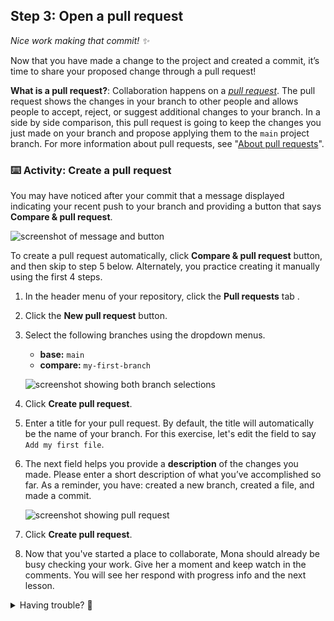 ## Step 3: Open a pull request

_Nice work making that commit! :sparkles:_

Now that you have made a change to the project and created a commit, it’s time to share your proposed change through a pull request!

**What is a pull request?**: Collaboration happens on a _[pull request](https://docs.github.com/en/get-started/quickstart/github-glossary#pull-request)_. The pull request shows the changes in your branch to other people and allows people to accept, reject, or suggest additional changes to your branch. In a side by side comparison, this pull request is going to keep the changes you just made on your branch and propose applying them to the `main` project branch. For more information about pull requests, see "[About pull requests](https://docs.github.com/en/pull-requests/collaborating-with-pull-requests/proposing-changes-to-your-work-with-pull-requests/about-pull-requests)".

### :keyboard: Activity: Create a pull request

You may have noticed after your commit that a message displayed indicating your recent push to your branch and providing a button that says **Compare & pull request**.

![screenshot of message and button](https://github.com/user-attachments/assets/a9f29bd2-0461-4bf9-9935-67730761bcd3)

To create a pull request automatically, click **Compare & pull request** button, and then skip to step 5 below. Alternately, you practice creating it manually using the first 4 steps.

1. In the header menu of your repository, click the **Pull requests** tab .
2. Click the **New pull request** button.
3. Select the following branches using the dropdown menus.
   
   - **base:** `main`
   - **compare:** `my-first-branch`

   ![screenshot showing both branch selections](https://github.com/user-attachments/assets/8f01524c-c973-4f4f-a75c-0717fe09b664)

4. Click **Create pull request**.

5. Enter a title for your pull request. By default, the title will automatically be the name of your branch. For this exercise, let's edit the field to say `Add my first file`.

6. The next field helps you provide a **description** of the changes you made. Please enter a short description of what you’ve accomplished so far. As a reminder, you have: created a new branch, created a file, and made a commit.

   ![screenshot showing pull request](https://github.com/user-attachments/assets/c6e6af6b-d31e-4628-91ac-de6adb5b390c)

7. Click **Create pull request**.

8. Now that you've started a place to collaborate, Mona should already be busy checking your work. Give her a moment and keep watch in the comments. You will see her respond with progress info and the next lesson.


<details>
<summary>Having trouble? 🤷</summary><br/>

**Pull request not being recognized?** Here's what to verify:

### ✅ Pull Request Title
- **Problem:** Incorrect title
- **Solution:** Title must be exactly `Add my first file`
- **Common mistakes:** `add my first file`, `Add My First File`, `Add first file`

### ✅ Pull Request Description
- **Problem:** Empty description field
- **Solution:** Add any description about your changes
- **Example:** "Added my first PROFILE.md file to learn GitHub basics"

### ✅ Branch Configuration
- **Problem:** Wrong base or compare branches
- **Solution:** 
  - **base:** must be `main`
  - **compare:** must be `my-first-branch`

### ✅ Pull Request Status
- **Problem:** Pull request is draft or closed
- **Solution:** Ensure pull request is open (not draft, not closed)

### ✅ Previous Steps
- **Problem:** Previous steps not completed
- **Solution:** Ensure you've successfully completed Steps 1 and 2
- **How to check:** Look for green checkmarks in previous issue comments

### 🔄 Quick Fix Guide
1. **For wrong title:** Click "Edit" next to the title and change to `Add my first file`
2. **For empty description:** Click "Edit" and add any description
3. **For wrong branches:** Close PR and create new one with correct branches
4. **For draft status:** Click "Ready for review"

**Need more help?** Check our [detailed troubleshooting guide](.github/ERROR_GUIDE.md)!

</details>
